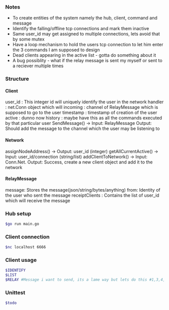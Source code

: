 ### Notes

* To create entities of the system namely the hub, client, command and message
* Identify the falling/offline tcp connections and mark them inactive
* Same user_id may get assigned to multiple connections, lets avoid that by some mutex
* Have a loop mechanism to hold the users tcp connection to let him enter the 3 commands I am supposed to design
* Dead clients appearing in the active list - gotta do something about it
* A bug possiblity - what if the relay message is sent my myself or sent to a reciever multiple times

### Structure

#### Client
user_id		: This integer id will uniquely identify the user in the network
handler		: net.Conn object which will
incoming	: channel of RelayMessage which is supposed to go to the user
timestamp	: timestamp of creation of the user
active      : dunno now
history		: maybe have this as all the commands executed by that particular user
SendMessage() -> Input: RelayMessage Output: Should add the message to the channel which the user may be listening to

#### Network 
assignNodeAddress() -> Output: user_id (integer)
getAllCurrentActive() -> Input: user_id/connection (string/list)
addClientToNetwork() -> Input: Conn.Net. Output: Success, create a new client object and add it to the network 

#### RelayMessage
message: Stores the message(json/string/bytes/anything)
from: Identity of the user who sent the message
receiptClients : Contains the list of user_id which will receive the message

### Hub setup
```bash
$go run main.go
```
### Client connection
```bash
$nc localhost 6666
```
### Client usage
```bash
$IDENTIFY
$LIST
$RELAY #Message i want to send, its a lame way but lets do this #1,3,4,10
```
### Unittest 
```bash
$todo
```
